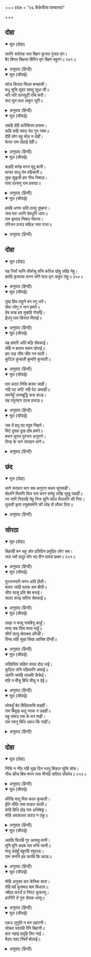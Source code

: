 +++
title = "४६ कैकेयीचा पश्चात्ताप"

+++


## दोहा


<details open><summary>मूल (दोहा)</summary>

सरनि सरोरुह जल बिहग कूजत गुंजत भृंग।  
बैर बिगत बिहरत बिपिन मृग बिहंग बहुरंग॥ २४९॥
</details>

<details><summary>अनुवाद (हिन्दी)</summary>

तलावांमधून कमळे उमललेली होती, पाण्यात राहणारे पक्षी कूजन करीत होते, भ्रमर गुंजारव करीत होते आणि अनेक रंगांचे पक्षी आणि पशू परस्पर वैरभाव सोडून वनात विहार करीत होते.॥ २४९॥
</details>

<details open><summary>मूल (चौपाई)</summary>

कोल किरात भिल्ल बनबासी।  
मधु सुचि सुंदर स्वादु सुधा सी॥  
भरि भरि परनपुटीं रचि रूरी।  
कंद मूल फल अंकुर जूरी॥
</details>

<details><summary>अनुवाद (हिन्दी)</summary>

कोल, किरात, भिल्ल इत्यादी वनवासी लोक सुंदर द्रोण बनवून त्यांतून अमृतासारखा स्वादिष्ट मध भरभरून आणत होते आणि कंदमुळे, फळे आणि अंकुर यांचे ढीग आणत होते.॥ १॥
</details>

<details open><summary>मूल (चौपाई)</summary>

सबहि देहिं करिबिनय प्रनामा।  
कहि कहि स्वाद भेद गुन नामा॥  
देहिं लोग बहु मोल न लेहीं।  
फेरत राम दोहाई देहीं॥
</details>

<details><summary>अनुवाद (हिन्दी)</summary>

मग सर्वांना विनवणी व प्रणाम करून त्या वस्तूंचे निरनिराळे स्वाद, प्रकार, गुण व नावे सांग-सांगून देत. लोक त्याचे पुष्कळ मूल्य देत, परंतु ते घेत नसत. परत करीत व श्रीरामांची शपथ घालीत.॥ २॥
</details>

<details open><summary>मूल (चौपाई)</summary>

कहहिं सनेह मगन मृदु बानी।  
मानत साधु पेम पहिचानी॥  
तुम्ह सुकृती हम नीच निषादा।  
पावा दरसनु राम प्रसादा॥
</details>

<details><summary>अनुवाद (हिन्दी)</summary>

प्रेम-मग्न होऊन ते कोमल वाणीने म्हणत, ‘साधू लोक प्रेम ओळखून त्याचा मान राखतात. तुम्ही तर पुण्यात्मे आहात, आम्ही हलके निषाद आहोत. श्रीरामांच्या कृपेमुळे आम्हांला तुमचे दर्शन घडले.॥ ३॥
</details>

<details open><summary>मूल (चौपाई)</summary>

हमहि अगम अति दरसु तुम्हारा।  
जस मरु धरनि देवधुनि धारा॥  
राम कृपाल निषाद नेवाजा।  
परिजन प्रजउ चहिअ जस राजा॥
</details>

<details><summary>अनुवाद (हिन्दी)</summary>

ज्याप्रमाणे मरुभूमीमध्ये गंगेचे दर्शन होणे दुर्लभ आहे, त्याप्रमाणे आम्हा लोकांना तुमचे दर्शन दुर्लभ आहे. पाहा, श्रीरामांनी निषादांवर कशी कृपा केली आहे. जसा राजा असतो, त्यांचा परिवार व प्रजा यांनीही तसेच असले पाहिजे,॥ ४॥
</details>

## दोहा


<details open><summary>मूल (दोहा)</summary>

यह जियँ जानि सँकोचु तजि करिअ छोहु लखि नेहु।  
हमहि कृतारथ करन लगि फल तृन अंकुर लेहु॥ २५०॥
</details>

<details><summary>अनुवाद (हिन्दी)</summary>

असे मनात समजून, संकोच सोडून आणि आमचे प्रेम पाहून कृपा करा आणि आम्हांला कृतार्थ करण्यासाठी ही फळे, तृण व अंकुर घ्या.॥ २५०॥
</details>

<details open><summary>मूल (चौपाई)</summary>

तुम्ह प्रिय पाहुने बन पगु धारे।  
सेवा जोगु न भाग हमारे॥  
देब काह हम तुम्हहि गोसाँई।  
ईंधनु पात किरात मिताई॥
</details>

<details><summary>अनुवाद (हिन्दी)</summary>

तुम्ही प्रिय पाहुणे म्हणून वनात आला आहात. तुमची सेवा करण्याजोगे आमचे भाग्य नाही. हे स्वामी, आम्ही तुम्हांला काय देणार? भिल्लांची मैत्री फक्त सर्पण व पानांशीच असते.॥ १॥
</details>

<details open><summary>मूल (चौपाई)</summary>

यह हमारि अति बड़ि सेवकाई।  
लेहिं न बासन बसन चोराई॥  
हम जड़ जीव जीव गन घाती।  
कुटिल कुचाली कुमति कुजाती॥
</details>

<details><summary>अनुवाद (हिन्दी)</summary>

आम्ही तुमचे कपडे, भांडी चोरत नाही, हीच आमची मोठी सेवा होय. आम्ही अज्ञानी जीव आहोत. प्राण्यांची हिंसा करणारे आहोत, कुटिल, दुष्ट चालीचे, दुर्बुद्धीचे आणि हलक्या जातीचे आहोत.॥ २॥
</details>

<details open><summary>मूल (चौपाई)</summary>

पाप करत निसि बासर जाहीं।  
नहिं पट कटि नहिं पेट अघाहीं॥  
सपनेहुँ धरमबुद्धि कस काऊ।  
यह रघुनंदन दरस प्रभाऊ॥
</details>

<details><summary>अनुवाद (हिन्दी)</summary>

आमचे दिवस व रात्री हे पाप करण्यातच जातात. तरीही आमच्या कमरेला वस्त्र नाही आणि आम्ही आपले पोटही भरू शकत नाही. मग स्वप्नातही कधी धर्मबुद्धी आम्हांला कशी येणार? हा सर्व श्रीरघुनाथांच्या दर्शनाचा प्रभाव आहे.॥ ३॥
</details>

<details open><summary>मूल (चौपाई)</summary>

जब तें प्रभु पद पदुम निहारे।  
मिटे दुसह दुख दोष हमारे॥  
बचन सुनत पुरजन अनुरागे।  
तिन्ह के भाग सराहन लागे॥
</details>

<details><summary>अनुवाद (हिन्दी)</summary>

प्रभूंचे चरण-कमल जेव्हापासून पहातो, तेव्हापासून आमची असह्य दुःखे व पापे नाहीशी झाली आहेत.’ वनवासींचे ते बोलणे ऐकून अयोध्येच्या लोकांचे मन प्रेमाने भरून आले आणि ते त्या वनवासींच्या भाग्याची प्रशंसा करू लागले.॥ ४॥
</details>

## छंद


<details open><summary>मूल (दोहा)</summary>

लागे सराहन भाग सब अनुराग बचन सुनावहीं।  
बोलनि मिलनि सिय राम चरन सनेहु लखि सुखु पावहीं॥  
नर नारि निदरहिं नेहु निज सुनि कोल भिल्लनि की गिरा।  
तुलसी कृपा रघुबंसमनि की लोह लै लौका तिरा॥
</details>

<details><summary>अनुवाद (हिन्दी)</summary>

सर्वजण त्यांच्या भाग्याची प्रशंसा करू लागले व प्रेमाने बोलू लागले. वनवासींच्या बोलण्याची व भेटण्याची पद्धत व श्रीरामांच्या चरणी त्यांचे प्रेम पाहून सर्वांना सुख झाले. त्या कोल, भिल्ल लोकांचे बोलणे ऐकून सर्व स्त्री-पुरुषांना आपल्या प्रेमाचा क्षुद्रपणा वाटू लागला. तुलसीदास म्हणतात की, जणू लोखंडाने भोपळ्यांना तारून नेले. ही श्रीरामचंद्रांचीच कृपा होय. (यावरून या वनवासींची श्रीरामांवरील भक्ती अयोध्यावासींहून अधिक होती, हे दिसून येते.)
</details>

## सोरठा


<details open><summary>मूल (दोहा)</summary>

बिहरहिं बन चहु ओर प्रतिदिन प्रमुदित लोग सब।  
जल ज्यों दादुर मोर भए पीन पावस प्रथम॥ २५१॥
</details>

<details><summary>अनुवाद (हिन्दी)</summary>

सर्वजण दिवसेंदिवस परम आनंदित होऊन वनात चोहीकडे फिरत होते. ज्याप्रमाणे पहिला पाऊस पडल्यावर बेडूक व मोर प्रसन्न होऊन नाचू-बागडू लागतात॥ २५१॥
</details>

<details open><summary>मूल (चौपाई)</summary>

पुरजननारि मगन अति प्रीती।  
बासर जाहिं पलक सम बीती॥  
सीय सासु प्रति बेष बनाई।  
सादर करइ सरिस सेवकाई॥
</details>

<details><summary>अनुवाद (हिन्दी)</summary>

त्याप्रमाणे अयोध्यापुरीतील सर्व स्त्री-पुरुष अत्यंत प्रेमात मग्न होते. त्यांचे दिवस क्षणाप्रमाणे सरत होते. जितक्या सासवा होत्या, तितकी रूपे धारण करून सीता सर्व सासूंची आदराने एकसारखीच सेवा करीत होती.॥ १॥
</details>

<details open><summary>मूल (चौपाई)</summary>

लखा न मरमु रामबिनु काहूँ।  
माया सब सिय माया माहूँ॥  
सीयँ सासु सेवाबस कीन्हीं।  
तिन्ह लहि सुख सिख आसिष दीन्हीं॥
</details>

<details><summary>अनुवाद (हिन्दी)</summary>

श्रीरामचंद्रांशिवाय हे गुपित दुसऱ्या कुणाला समजले नाही. सर्व पराशक्ती महामाया या सीतेच्या मायेमध्येच वसल्या होत्या. तिने आपल्या सेवेने सासूंना वश केले. त्यांना सुख वाटले व त्यांनी उपदेश आणि आशीर्वाद दिले.॥ २॥
</details>

<details open><summary>मूल (चौपाई)</summary>

लखिसिय सहित सरल दोउ भाई।  
कुटिल रानि पछितानि अघाई॥  
अवनि जमहि जाचति कैकेई।  
महि न बीचु बिधि मीचु न देई॥
</details>

<details><summary>अनुवाद (हिन्दी)</summary>

सीता व राम-लक्ष्मण यांचा सरळ स्वभाव पाहून कुटिल राणी कैकेयीला खूप पश्चात्ताप झाला. ती पृथ्वी व यमराज यांना याचना करीत होती. पण धरणी विदीर्ण होऊन तिला सामावून घेत नव्हती व विधाता मरण देत नव्हता.॥ ३॥
</details>

<details open><summary>मूल (चौपाई)</summary>

लोकहुँ बेद बिदितकबि कहहीं।  
राम बिमुख थलु नरक न लहहीं॥  
यहु संसउ सब के मन माहीं।  
राम गवनु बिधि अवध कि नाहीं॥
</details>

<details><summary>अनुवाद (हिन्दी)</summary>

लोक व वेद यांमध्ये ही गोष्ट प्रसिद्ध आहे आणि ज्ञानीसुद्धा म्हणतात की, जे श्रीरामांशी विन्मुख असतात त्यांना नरकातही जागा मिळत नाही. सर्वांच्या मनाला अशी शंका वाटून ते म्हणत होते की, हे विधात्या! श्रीरामचंद्रांचे अयोध्येला परतणे होणार की नाही?॥ ४॥
</details>

## दोहा


<details open><summary>मूल (दोहा)</summary>

निसि न नीद नहिं भूख दिन भरतु बिकल सुचि सोच।  
नीच कीच बिच मगन जस मीनहि सलिल सँकोच॥ २५२॥
</details>

<details><summary>अनुवाद (हिन्दी)</summary>

भरताला रात्री झोप येत नव्हती की दिवसा भूक लागत नव्हती. चिखलात बुडालेली मासोळी पाण्याविना जशी व्याकूळ होते, तसा भरत चिंतेत बुडून व्याकूळ झाला होता.॥ २५२॥
</details>

<details open><summary>मूल (चौपाई)</summary>

कीन्हि मातु मिस काल कुचाली।  
ईति भीति जस पाकत साली॥  
केहि बिधि होइ राम अभिषेकू।  
मोहि अवकलत उपाउ न एकू॥
</details>

<details><summary>अनुवाद (हिन्दी)</summary>

भरत विचार करीत होता की, मातेच्या निमित्ताने काळाने दुष्ट खेळी केली. ज्याप्रमाणे शेतात धान्य पिकू लागते, त्यावेळीच ईतीचे भय येते, तसे येथे झाले. आता श्रीरामचंद्रांचा राज्याभिषेक कसा व्हायचा? मला एकही उपाय सुचत नाही.॥ १॥
</details>

<details open><summary>मूल (चौपाई)</summary>

अवसि फिरहिं गुर आयसु मानी।  
मुनि पुनि कहब राम रुचि जानी॥  
मातु कहेहुँ बहुरहिं रघुराऊ।  
राम जननि हठ करबि कि काऊ॥
</details>

<details><summary>अनुवाद (हिन्दी)</summary>

गुरुजींची आज्ञा मानून श्रीराम नक्कीच अयोध्येला परत येतील, परंतु मुनी वसिष्ठ श्रीरामचंद्रांची आवड पाहूनच काही बोलतील. कौसल्या मातेच्या सांगण्यावर श्रीरघुनाथ परतू शकतील, परंतु श्रीरामांना जन्म देणारी कौसल्या माता कधी हट्ट धरील काय?॥ २॥
</details>

<details open><summary>मूल (चौपाई)</summary>

मोहि अनुचर कर केतिक बाता।  
तेहि महँ कुसमउ बाम बिधाता॥  
जौंहठ करउँ त निपट कुकरमू।  
हरगिरि तें गुरु सेवक धरमू॥
</details>

<details><summary>अनुवाद (हिन्दी)</summary>

मज सेवकाचे बोलणे ते किती? त्यात काळ असा वाईट आलेला आहे आणि विधाता प्रतिकूल आहे. मी जर हट्ट धरला, तर तो घोर अधर्म होईल, कारण सेवकाचा धर्म भगवान शिवांच्या कैलास पर्वतापेक्षा मोठा व पालन करण्यास कठीण असतो.॥ ३॥
</details>

<details open><summary>मूल (चौपाई)</summary>

एकउ जुगुति न मन ठहरानी।  
सोचत भरतहि रैनि बिहानी॥  
प्रात नहाइ प्रभुहि सिर नाई।  
बैठत पठए रिषयँ बोलाई॥
</details>

<details><summary>अनुवाद (हिन्दी)</summary>

भरताच्या मनात एकही युक्ती येईना. विचार करण्यात रात्र संपून गेली. प्रातःकाळी भरताने स्नान केले व तो प्रभू श्रीरामांच्या समोर नतमस्तक होऊन बसला होता. एवढॺात ऋषी वसिष्ठांनी त्याला बोलावणे पाठविले.॥ ४॥
</details>
